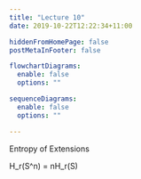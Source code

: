 ```yaml
---
title: "Lecture 10"
date: 2019-10-22T12:22:34+11:00

hiddenFromHomePage: false
postMetaInFooter: false

flowchartDiagrams:
  enable: false
  options: ""

sequenceDiagrams: 
  enable: false
  options: ""

---
```


Entropy of Extensions

H_r(S^n) = nH_r(S)

